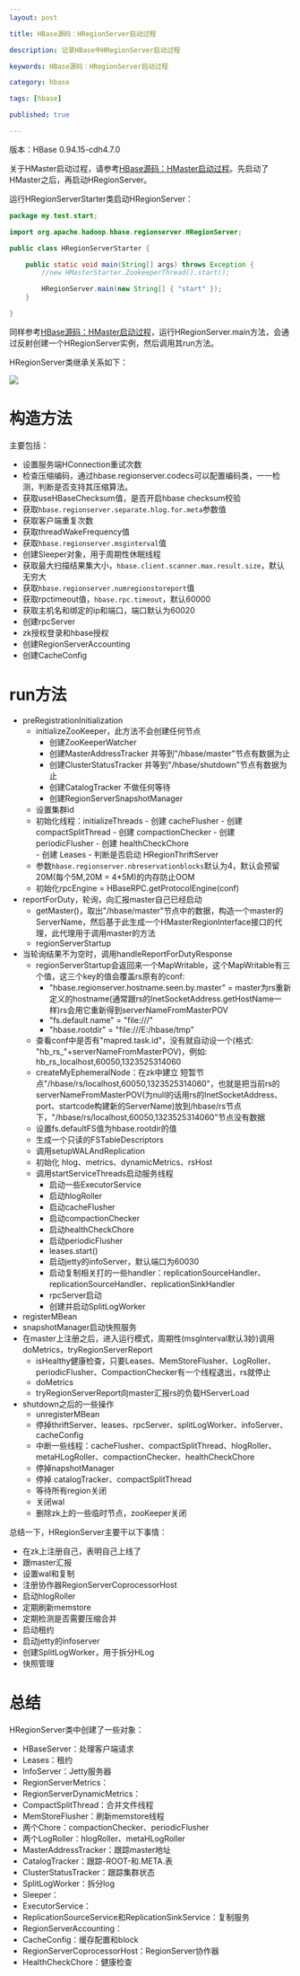 ```yaml
---
layout: post

title: HBase源码：HRegionServer启动过程

description: 记录HBase中HRegionServer启动过程

keywords: HBase源码：HRegionServer启动过程

category: hbase

tags: [hbase]

published: true

---
```


版本：HBase 0.94.15-cdh4.7.0

关于HMaster启动过程，请参考[HBase源码：HMaster启动过程](/2014/03/09/hbase-note-about-hmaster-startup/)。先启动了HMaster之后，再启动HRegionServer。

运行HRegionServerStarter类启动HRegionServer：

```java
package my.test.start;

import org.apache.hadoop.hbase.regionserver.HRegionServer;

public class HRegionServerStarter {

    public static void main(String[] args) throws Exception {
        //new HMasterStarter.ZookeeperThread().start();

        HRegionServer.main(new String[] { "start" });
    }

}
```

同样参考[HBase源码：HMaster启动过程](/2014/03/09/hbase-note-about-hmaster-startup/)，运行HRegionServer.main方法，会通过反射创建一个HRegionServer实例，然后调用其run方法。

HRegionServer类继承关系如下：

![](http://xiaotian120.qiniudn.com/images/2014/hbase-hregionserver-class.jpg)

# 构造方法

主要包括：

- 设置服务端HConnection重试次数
- 检查压缩编码，通过hbase.regionserver.codecs可以配置编码类，一一检测，判断是否支持其压缩算法。
- 获取useHBaseChecksum值，是否开启hbase checksum校验
- 获取`hbase.regionserver.separate.hlog.for.meta`参数值
- 获取客户端重复次数
- 获取threadWakeFrequency值
- 获取`hbase.regionserver.msginterval`值
- 创建Sleeper对象，用于周期性休眠线程
- 获取最大扫描结果集大小，`hbase.client.scanner.max.result.size`，默认无穷大
- 获取`hbase.regionserver.numregionstoreport`值
- 获取rpctimeout值，`hbase.rpc.timeout`，默认60000
- 获取主机名和绑定的ip和端口，端口默认为60020
- 创建rpcServer
- zk授权登录和hbase授权
- 创建RegionServerAccounting
- 创建CacheConfig

# run方法

- preRegistrationInitialization
   - initializeZooKeeper，此方法不会创建任何节点
	  	- 创建ZooKeeperWatcher
	  	- 创建MasterAddressTracker 并等到"/hbase/master"节点有数据为止
	  	- 创建ClusterStatusTracker 并等到"/hbase/shutdown"节点有数据为止
	  	- 创建CatalogTracker 不做任何等待
	  	- 创建RegionServerSnapshotManager
  - 设置集群id 
  - 初始化线程：initializeThreads
	  	- 创建 cacheFlusher
		- 创建 compactSplitThread
		- 创建 compactionChecker
  		- 创建 periodicFlusher
    	- 创建 healthCheckChore 	
		- 创建 Leases
  		- 判断是否启动 HRegionThriftServer	
   - 参数`hbase.regionserver.nbreservationblocks`默认为4，默认会预留20M(每个5M,20M = 4*5M)的内存防止OOM
   - 初始化rpcEngine = HBaseRPC.getProtocolEngine(conf)
- reportForDuty，轮询，向汇报master自己已经启动
	- getMaster()，取出"/hbase/master"节点中的数据，构造一个master的ServerName，然后基于此生成一个HMasterRegionInterface接口的代理，此代理用于调用master的方法
	- regionServerStartup
- 当轮询结果不为空时，调用handleReportForDutyResponse
  	- regionServerStartup会返回来一个MapWritable，这个MapWritable有三个值，这三个key的值会覆盖rs原有的conf:
		- "hbase.regionserver.hostname.seen.by.master" = master为rs重新定义的hostname(通常跟rs的InetSocketAddress.getHostName一样)rs会用它重新得到serverNameFromMasterPOV
		- "fs.default.name" = "file:///"
		- "hbase.rootdir"	= "file:///E:/hbase/tmp"
  	- 查看conf中是否有"mapred.task.id"，没有就自动设一个(格式: "hb_rs_"+serverNameFromMasterPOV)，例如: hb_rs_localhost,60050,1323525314060
  	- createMyEphemeralNode：在zk中建立 短暂节点"/hbase/rs/localhost,60050,1323525314060"，也就是把当前rs的serverNameFromMasterPOV(为null的话用rs的InetSocketAddress、port、startcode构建新的ServerName)放到/hbase/rs节点下，"/hbase/rs/localhost,60050,1323525314060"节点没有数据
  	- 设置fs.defaultFS值为hbase.rootdir的值
  	- 生成一个只读的FSTableDescriptors
  	- 调用setupWALAndReplication
  	- 初始化 hlog、metrics、dynamicMetrics、rsHost
  	- 调用startServiceThreads启动服务线程
  	 	- 启动一些ExecutorService
  	 	- 启动hlogRoller
  	 	- 启动cacheFlusher
  	 	- 启动compactionChecker
  	 	- 启动healthCheckChore
     	- 启动periodicFlusher 
  	 	- leases.start()
  	 	- 启动jetty的infoServer，默认端口为60030
  	 	- 启动复制相关打的一些handler：replicationSourceHandler、replicationSourceHandler、replicationSinkHandler
  	 	- rpcServer启动
  	 	- 创建并启动SplitLogWorker
- registerMBean
- snapshotManager启动快照服务
- 在master上注册之后，进入运行模式，周期性(msgInterval默认3妙)调用doMetrics，tryRegionServerReport
   - isHealthy健康检查，只要Leases、MemStoreFlusher、LogRoller、periodicFlusher、CompactionChecker有一个线程退出，rs就停止
   - doMetrics
   - tryRegionServerReport向master汇报rs的负载HServerLoad
- shutdown之后的一些操作
	- unregisterMBean
 	- 停掉thriftServer、leases、rpcServer、splitLogWorker、infoServer、cacheConfig
  	- 中断一些线程：cacheFlusher、compactSplitThread、hlogRoller、metaHLogRoller、compactionChecker、healthCheckChore
   - 停掉napshotManager 
   - 停掉 catalogTracker、compactSplitThread
   - 等待所有region关闭
   - 关闭wal
   - 删除zk上的一些临时节点，zooKeeper关闭

总结一下，HRegionServer主要干以下事情：

- 在zk上注册自己，表明自己上线了
- 跟master汇报
- 设置wal和复制
- 注册协作器RegionServerCoprocessorHost
- 启动hlogRoller
- 定期刷新memstore
- 定期检测是否需要压缩合并
- 启动租约
- 启动jetty的infoserver
- 创建SplitLogWorker，用于拆分HLog
- 快照管理

# 总结

HRegionServer类中创建了一些对象：

- HBaseServer：处理客户端请求
- Leases：租约
- InfoServer：Jetty服务器
- RegionServerMetrics：
- RegionServerDynamicMetrics：
- CompactSplitThread：合并文件线程
- MemStoreFlusher：刷新memstore线程
- 两个Chore：compactionChecker、periodicFlusher
- 两个LogRoller：hlogRoller、metaHLogRoller
- MasterAddressTracker：跟踪master地址
- CatalogTracker：跟踪-ROOT-和.META.表
- ClusterStatusTracker：跟踪集群状态
- SplitLogWorker：拆分log
- Sleeper：
- ExecutorService：
- ReplicationSourceService和ReplicationSinkService：复制服务
- RegionServerAccounting：
- CacheConfig：缓存配置和block
- RegionServerCoprocessorHost：RegionServer协作器
- HealthCheckChore：健康检查
